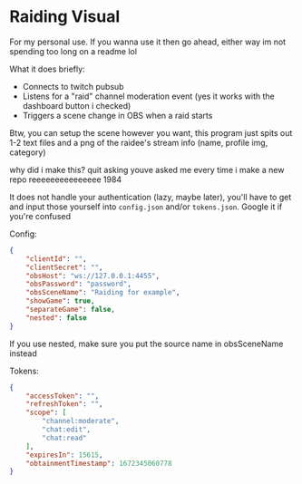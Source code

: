 # Raiding Visual

For my personal use. If you wanna use it then go ahead, either way im not spending too long on a readme lol

What it does briefly:
- Connects to twitch pubsub
- Listens for a "raid" channel moderation event (yes it works with the dashboard button i checked)
- Triggers a scene change in OBS when a raid starts

Btw, you can setup the scene however you want, this program just spits out 1-2 text files and a png of the raidee's stream info (name, profile img, category)

why did i make this? quit asking youve asked me every time i make a new repo reeeeeeeeeeeeeee 1984

It does not handle your authentication (lazy, maybe later), you'll have to get and input those yourself into `config.json` and/or `tokens.json`. Google it if you're confused

Config: 
```json
{
    "clientId": "",
    "clientSecret": "",
    "obsHost": "ws://127.0.0.1:4455",
    "obsPassword": "password",
    "obsSceneName": "Raiding for example",
	"showGame": true,
	"separateGame": false,
    "nested": false
}
```
If you use nested, make sure you put the source name in obsSceneName instead

Tokens:
```json
{
    "accessToken": "",
    "refreshToken": "",
    "scope": [
        "channel:moderate",
        "chat:edit",
        "chat:read"
    ],
    "expiresIn": 15615,
    "obtainmentTimestamp": 1672345060778
}
```
